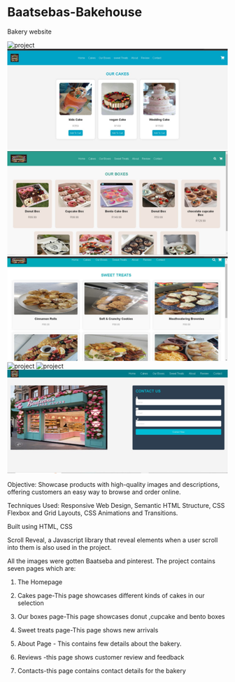 # Baatsebas-Bakehouse

Bakery website

<img src="baatsebas images/homepage.jpg" alt="project">
<img src="baatsebas images/cakes.jpg" alt="project">
<img src="baatsebas images/boxes.jpg" alt="project">
<img src="baatsebas images/treats.jpg" alt="project">
<img src="baatsebas images/aboutus1.jpg" alt="project">
<img src="baatsebas images/reviews.jpg" alt="project">
<img src="baatsebas images/contact.jpg" alt="project">

Objective: Showcase products with high-quality images and descriptions, offering customers an easy way to browse and order online.

Techniques Used: Responsive Web Design, Semantic HTML Structure, CSS Flexbox and Grid Layouts, CSS Animations and Transitions.

Built using HTML, CSS 


Scroll Reveal, a Javascript library that reveal elements when a user scroll into them is also used in the project.

All the images were gotten Baatseba and pinterest.
The project contains seven pages which are:

1. The Homepage
   
2. Cakes page-This page showcases different kinds of cakes in our selection

3. Our boxes page-This page showcases donut ,cupcake  and bento boxes

4. Sweet treats page-This page shows new arrivals 
   

5. About Page - This contains few details about the bakery.

6. Reviews -this page shows customer review and feedback

7. Contacts-this page contains contact details for the bakery
   
